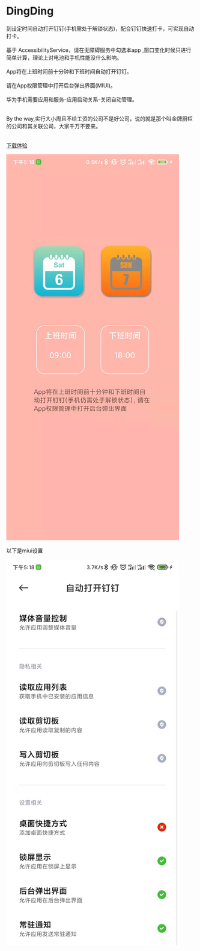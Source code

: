 # DingDing
到设定时间自动打开钉钉(手机需处于解锁状态)，配合钉钉快速打卡，可实现自动打卡。<br><br>
基于 AccessibilityService，请在无障碍服务中勾选本app ,窗口变化时候只进行简单计算，理论上对电池和手机性能没什么影响。<br><br>
App将在上班时间前十分钟和下班时间自动打开钉钉。<br><br>
请在App权限管理中打开后台弹出界面(MIUI)。<br><br>
华为手机需要应用和服务-应用启动关系-关闭自动管理。<br><br>

By the way,实行大小周且不给工资的公司不是好公司，说的就是那个叫金牌厨柜的公司和其关联公司，大家千万不要来。<br><br>


[下载体验](https://raw.githubusercontent.com/zqq5054/DingDing/master/apk/app-debug.apk)

![image](screenshoot/b8b1fbe20b6835928607808b5b68ffe.jpg)

以下是miui设置


![image](screenshoot/24798885f85e55695fb8047a8c60c0c.jpg)



